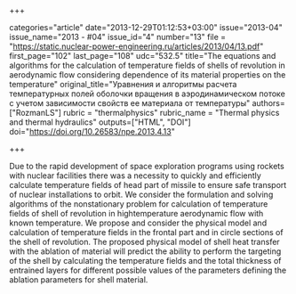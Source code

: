 +++

categories="article"
date="2013-12-29T01:12:53+03:00"
issue="2013-04"
issue_name="2013 - #04"
issue_id="4"
number="13"
file = "https://static.nuclear-power-engineering.ru/articles/2013/04/13.pdf"
first_page="102"
last_page="108"
udc="532.5"
title="The equations and algorithms for the calculation of temperature fields of shells of revolution in aerodynamic flow considering dependence of its material properties on the temperature"
original_title="Уравнения и алгоритмы расчета температурных полей оболочки вращения в аэродинамическом потоке с учетом зависимости свойств ее материала от температуры"
authors=["RozmanLS"]
rubric = "thermalphysics"
rubric_name = "Thermal physics and thermal hydraulics"
outputs=["HTML", "DOI"]
doi="https://doi.org/10.26583/npe.2013.4.13"

+++

Due to the rapid development of space exploration programs using rockets with nuclear facilities there was a necessity to quickly and efficiently calculate temperature fields of head part of missile to ensure safe transport of nuclear installations to orbit. We consider the formulation and solving algorithms of the nonstationary problem for calculation of temperature fields of shell of revolution in hightemperature aerodynamic flow with known temperature. We propose and consider the physical model and calculation of temperature fields in the frontal part and in circle sections of the shell of revolution. The proposed physical model of shell heat transfer with the ablation of material will predict the ability to perform the targeting of the shell by calculating the temperature fields and the total thickness of entrained layers for different possible values of the parameters defining the ablation parameters for shell material.